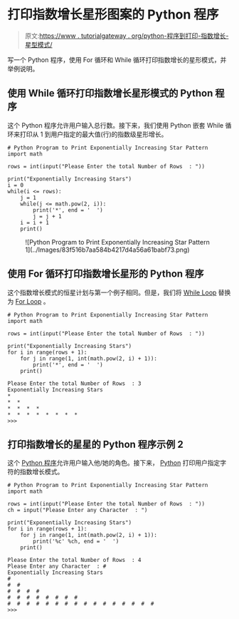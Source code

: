 # 打印指数增长星形图案的 Python 程序

> 原文:[https://www . tutorialgateway . org/python-程序到打印-指数增长-星型模式/](https://www.tutorialgateway.org/python-program-to-print-exponentially-increasing-star-pattern/)

写一个 Python 程序，使用 For 循环和 While 循环打印指数增长的星形模式，并举例说明。

## 使用 While 循环打印指数增长星形模式的 Python 程序

这个 Python 程序允许用户输入总行数。接下来，我们使用 Python 嵌套 While 循环来打印从 1 到用户指定的最大值(行)的指数级星形增长。

```
# Python Program to Print Exponentially Increasing Star Pattern
import math

rows = int(input("Please Enter the total Number of Rows  : "))

print("Exponentially Increasing Stars") 
i = 0
while(i <= rows):
    j = 1
    while(j <= math.pow(2, i)):        
        print('*', end = '  ')
        j = j + 1
    i = i + 1
    print()
```

<figure class="wp-block-image">![Python Program to Print Exponentially Increasing Star Pattern 1](../Images/83f516b7aa584b4217d4a56a61babf73.png)</figure>

## 使用 For 循环打印指数增长星形的 Python 程序

这个指数增长模式的恒星计划与第一个例子相同。但是，我们将 [While Loop](https://www.tutorialgateway.org/python-while-loop/) 替换为 [For Loop](https://www.tutorialgateway.org/python-for-loop/) 。

```
# Python Program to Print Exponentially Increasing Star Pattern
import math

rows = int(input("Please Enter the total Number of Rows  : "))

print("Exponentially Increasing Stars") 
for i in range(rows + 1):
    for j in range(1, int(math.pow(2, i) + 1)):        
        print('*', end = '  ')
    print()
```

```
Please Enter the total Number of Rows  : 3
Exponentially Increasing Stars
*  
*  *  
*  *  *  *  
*  *  *  *  *  *  *  *  
>>> 
```

## 打印指数增长的星星的 Python 程序示例 2

这个 [Python 程序](https://www.tutorialgateway.org/python-programming-examples/)允许用户输入他/她的角色。接下来， [Python](https://www.tutorialgateway.org/python-tutorial/) 打印用户指定字符的指数增长模式。

```
# Python Program to Print Exponentially Increasing Star Pattern
import math

rows = int(input("Please Enter the total Number of Rows  : "))
ch = input("Please Enter any Character  : ")

print("Exponentially Increasing Stars") 
for i in range(rows + 1):
    for j in range(1, int(math.pow(2, i) + 1)):        
        print('%c' %ch, end = '  ')
    print()
```

```
Please Enter the total Number of Rows  : 4
Please Enter any Character  : #
Exponentially Increasing Stars
#  
#  #  
#  #  #  #  
#  #  #  #  #  #  #  #  
#  #  #  #  #  #  #  #  #  #  #  #  #  #  #  #  
>>> 
```